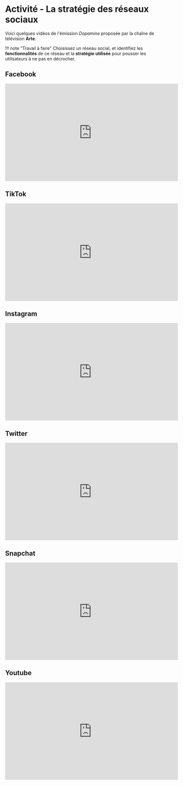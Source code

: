 # Activité - La stratégie des réseaux sociaux

Voici quelques vidéos de l'émission *Dopamine* proposée par la chaîne de télévision **Arte**.

!!! note "Travail à faire"
    Choisissez un réseau social, et identifiez les **fonctionnalités** de ce réseau et la **stratégie utilisée** pour pousser les utilisateurs à ne pas en décrocher.

## Facebook

<iframe width="560" height="315" src="https://www.youtube.com/embed/Tyli4ALfbl8?si=P2hHNWFHoO45hgDH" title="YouTube video player" frameborder="0" allow="accelerometer; autoplay; clipboard-write; encrypted-media; gyroscope; picture-in-picture; web-share" allowfullscreen></iframe>

## TikTok

<iframe width="560" height="315" src="https://www.youtube.com/embed/-pOWdBpVR3s?si=K90K5lbGTYCBwP-O" title="YouTube video player" frameborder="0" allow="accelerometer; autoplay; clipboard-write; encrypted-media; gyroscope; picture-in-picture; web-share" allowfullscreen></iframe>

## Instagram

<iframe width="560" height="315" src="https://www.youtube.com/embed/pHl_xZqlI10?si=pb5k0UXe109cZLXe" title="YouTube video player" frameborder="0" allow="accelerometer; autoplay; clipboard-write; encrypted-media; gyroscope; picture-in-picture; web-share" allowfullscreen></iframe>

## Twitter

<iframe width="560" height="315" src="https://www.youtube.com/embed/tPAKmcb1sWU?si=GS63M5zhjpD-eIrI" title="YouTube video player" frameborder="0" allow="accelerometer; autoplay; clipboard-write; encrypted-media; gyroscope; picture-in-picture; web-share" allowfullscreen></iframe>

## Snapchat

<iframe width="560" height="315" src="https://www.youtube.com/embed/fNwLYO2dpW0?si=A4BeYb7QWSqFeBF_" title="YouTube video player" frameborder="0" allow="accelerometer; autoplay; clipboard-write; encrypted-media; gyroscope; picture-in-picture; web-share" allowfullscreen></iframe>

## Youtube

<iframe width="560" height="315" src="https://www.youtube.com/embed/v6ucHJb948s?si=dX_dz65D3Lp1aU4V" title="YouTube video player" frameborder="0" allow="accelerometer; autoplay; clipboard-write; encrypted-media; gyroscope; picture-in-picture; web-share" allowfullscreen></iframe>